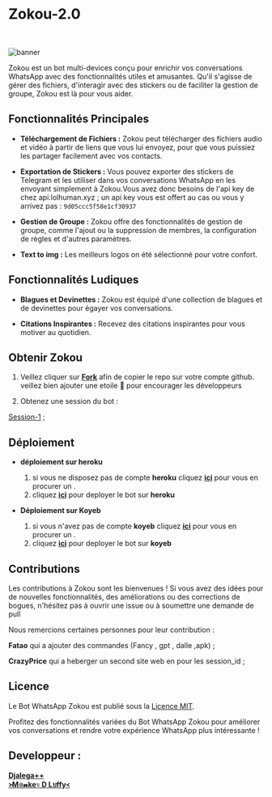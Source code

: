 <p align="center"><h1>Zokou-2.0 </h1><br> </p>




![banner](Zokou.jpg)

 Zokou est un bot multi-devices conçu pour enrichir vos conversations WhatsApp avec des fonctionnalités utiles et amusantes. Qu'il s'agisse de gérer des fichiers, d'interagir avec des stickers ou de faciliter la gestion de groupe, Zokou est là pour vous aider.

## Fonctionnalités Principales

- **Téléchargement de Fichiers :** Zokou peut télécharger des fichiers audio et vidéo à partir de liens que vous lui envoyez, pour que vous puissiez les partager facilement avec vos contacts.

- **Exportation de Stickers :** Vous pouvez exporter des stickers de Telegram et les utiliser dans vos conversations WhatsApp en les envoyant simplement à Zokou.Vous avez donc besoins de l'api key de chez api.lolhuman.xyz ; un api  key vous est offert au cas ou vous y arrivez pas : ```9d05ccc5f58e1cf30937```

- **Gestion de Groupe :** Zokou offre des fonctionnalités de gestion de groupe, comme l'ajout ou la suppression de membres, la configuration de règles et d'autres paramètres.

- **Text to img :** Les meilleurs logos on été sélectionné pour votre confort.

## Fonctionnalités Ludiques

- **Blagues et Devinettes :** Zokou est équipé d'une collection de blagues et de devinettes pour égayer vos conversations.

- **Citations Inspirantes :** Recevez des citations inspirantes pour vous motiver au quotidien.


## Obtenir Zokou

1. Veillez cliquer sur **[Fork](https://github.com/djalega8000/Zokou-2.0/fork)** afin de copier le repo sur votre compte github.  veillez bien ajouter une etoile 🌟 pour encourager les développeurs 

2. Obtenez une session du bot : <br>
  
[Session-1](https://zkscan.onrender.com/) ; <br>

 

## Déploiement
- **déploiement sur heroku**
  1. si vous ne disposez pas de compte **heroku** cliquez [**ici**](https://id.heroku.com/login) pour vous en procurer un .
  2.  cliquez [**ici**](https://dashboard.heroku.com/new?template=https://github.com/FaouzKK/zokou-french-version-whatsapp-bot) pour deployer le bot sur **heroku**

- **Déploiement sur Koyeb**
  1. si vous n'avez pas de compte **koyeb** cliquez [**ici**](https://dashboard.koyeb.com/signup) pour vous en procurer un .
  2.  cliquez [**ici**](https://app.koyeb.com/apps/deploy?type=git&repository=https://github.com/4lba-Lupu5/Zokou-2.0&branch=main&name=zokou-md&env%5BNOM_OWNER%5D=FedoRA&env%5BPREFIXE%5D=~&env%5BMODE_PUBLIC%5D=non&env%5BLECTURE_AUTO_STATUS%5D=non&env%5BTELECHARGER_AUTO_STATUS%5D=oui&env%5BNOM_BOT%5D=Zokou+2.0&env%5BLIENS_MENU%5D=https://static.animecorner.me/2023/08/op2.jpg&env%5BNUMERO_OWNER%5D=22573777061&env%5BETAT%5D=1&env%5BDATABASE_URL%5D=postgres://zokou_user:b9o2NIT2r7YmvzQbH65e4Ub7ixY3T0jr@dpg-cma2fsfqd2ns73dscejg-a.oregon-postgres.render.com/zokou&env%5BWARN_COUNT%5D=3&env%5BSTARTING_BOT_MESSAGE%5D=oui&env%5BANTI_DELETE_MESSAGE%5D=oui
  ) pour deployer le bot sur **koyeb**

## Contributions

Les contributions à Zokou sont les bienvenues ! Si vous avez des idées pour de nouvelles fonctionnalités, des améliorations ou des corrections de bogues, n'hésitez pas à ouvrir une issue ou à soumettre une demande de pull 

Nous remercions certaines personnes pour leur contribution :

**Fatao** qui a ajouter des commandes  (Fancy , gpt , dalle ,apk) ; <br>

**CrazyPrice** qui a heberger un second site web en pour les session_id ;
                
## Licence

Le Bot WhatsApp Zokou est publié sous la [Licence MIT](https://opensource.org/licenses/MIT).

Profitez des fonctionnalités variées du Bot WhatsApp Zokou pour améliorer vos conversations et rendre votre expérience WhatsApp plus intéressante !


## Developpeur :
 
  [**Djalega++**](https://github.com/djalega8000/Zokou-MD/)  <br>
  [**᚛M๏𝓷keℽ D Lบffy᚜**](https://github.com/Faouz995)
 
